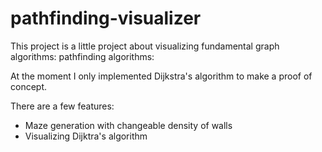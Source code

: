 # pathfinding-visualizer
 
This project is a little project about visualizing fundamental graph algorithms: pathfinding algorithms:

At the moment I only implemented Dijkstra's algorithm to make a proof of concept.

There are a few features: 
<ul>
 <li>Maze generation with changeable density of walls</li>
 <li>Visualizing Dijktra's algorithm</li>
</ul>
